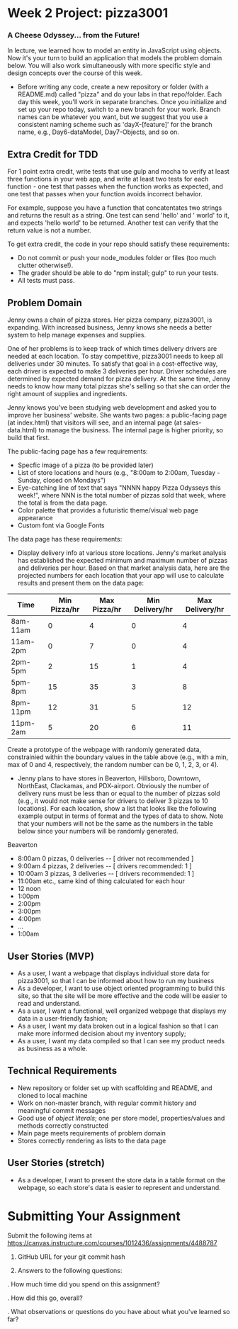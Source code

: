 # Week 2 Project: pizza3001
### A Cheese Odyssey... from the Future!

In lecture, we learned how to model an entity in JavaScript using objects. Now it's your turn to build an application that models the problem domain below. You will also work simultaneously with more specific style and design concepts over the course of this week.

* Before writing any code, create a new repository or folder (with a README.md) called "pizza" and do your labs in that repo/folder. Each day this week, you'll work in separate branches. Once you initialize and set up your repo today, switch to a new branch for your work. Branch names can be whatever you want, but we suggest that you use a consistent naming scheme such as 'dayX-[feature]' for the branch name, e.g., Day6-dataModel, Day7-Objects, and so on.

## Extra Credit for TDD

For 1 point extra credit, write tests that use gulp and mocha to verify at least three functions in your web app, and write at least two tests for each function - one test that passes when the function works as expected, and one test that passes when your function avoids incorrect behavior.

For example, suppose you have a function that concatentates two strings and returns the result as a string. One test can send 'hello' and ' world' to it, and expects 'hello world' to be returned. Another test can verify that the return value is not a number.

To get extra credit, the code in your repo should satisfy these requirements:
- Do not commit or push your node_modules folder or files (too much clutter otherwise!).
- The grader should be able to do "npm install; gulp" to run your tests.
- All tests must pass.

## Problem Domain
Jenny owns a chain of pizza stores. Her pizza company, pizza3001, is expanding. With increased business, Jenny knows she needs a better system to help manage expenses and supplies.

One of her problems is to keep track of which times delivery drivers are needed at each location. To stay competitive, pizza3001 needs to keep all deliveries under 30 minutes. To satisfy that goal in a cost-effective way, each driver is expected to make 3 deliveries per hour. Driver schedules are determined by expected demand for pizza delivery. At the same time, Jenny needs to know how many total pizzas she's selling so that she can order the right amount of supplies and ingredients.

Jenny knows you've been studying web development and asked you to improve her business' website.  She wants two pages: a public-facing page (at index.html) that visitors will see, and an internal page (at sales-data.html) to manage the business. The internal page is higher priority, so build that first.

The public-facing page has a few requirements:
- Specfic image of a pizza (to be provided later)
- List of store locations and hours (e.g., "8:00am to 2:00am, Tuesday - Sunday, closed on Mondays")
- Eye-catching line of text that says "NNNN happy Pizza Odysseys this week!", where NNN is the total number of pizzas sold that week, where the total is from the data page.
- Color palette that provides a futuristic theme/visual web page appearance
- Custom font via Google Fonts

The data page has these requirements:
- Display delivery info at various store locations. Jenny's market analysis has established the expected minimum and maximum number of pizzas and deliveries per hour.  Based on that market analysis data, here are the projected numbers for each location that your app will use to calculate results and present them on the data page:

| Time  | Min Pizza/hr  | Max Pizza/hr | Min Delivery/hr | Max Delivery/hr  |
|---|---|---|---|---|
| 8am-11am  | 0  | 4  | 0 | 4 |
| 11am-2pm  | 0  | 7  | 0 | 4 |
| 2pm-5pm  | 2  | 15  | 1 | 4 |
| 5pm-8pm  | 15  | 35  | 3 | 8 |
| 8pm-11pm  | 12  | 31  | 5 | 12 |
| 11pm-2am  | 5  | 20  | 6 | 11 |   

Create a prototype of the webpage with randomly generated data, constrainied within the boundary values in the table above (e.g., with a min, max of 0 and 4, respectively, the random number can be 0, 1, 2, 3, or 4).

- Jenny plans to have stores in Beaverton, Hillsboro, Downtown, NorthEast, Clackamas, and PDX-airport. Obviously the number of delivery runs must be less than or equal to the number of pizzas sold (e.g., it would not make sense for drivers to deliver 3 pizzas to 10 locations).  For each location, show a list that looks like the following example output in terms of format and the types of data to show. Note that your numbers will not be the same as the numbers in the table below since your numbers will be randomly generated.

Beaverton
- 8:00am 0 pizzas, 0 deliveries -- [ driver not recommended ]
- 9:00am 4 pizzas, 2 deliveries -- [ drivers recommended: 1 ]
- 10:00am 3 pizzas, 3 deliveries -- [ drivers recommended: 1 ]
- 11:00am etc., same kind of thing calculated for each hour
- 12 noon
- 1:00pm
- 2:00pm
- 3:00pm
- 4:00pm
- ...
- 1:00am

## User Stories (MVP)
- As a user, I want a webpage that displays individual store data for pizza3001, so that I can be informed about how to run my business
- As a developer, I want to use object oriented programming to build this site, so that the site will be more effective and the code will be easier to read and understand.
- As a user, I want a functional, well organized webpage that displays my data in a user-friendly fashion;
- As a user, I want my data broken out in a logical fashion so that I can make more informed decision about my inventory supply;
- As a user, I want my data compiled so that I can see my product needs as business as a whole.

## Technical Requirements
- New repository or folder set up with scaffolding and README, and cloned to local machine
- Work on non-master branch, with regular commit history and meaningful commit messages
- Good use of *object literals*; one per store model, properties/values and methods correctly constructed
- Main page meets requirements of problem domain
- Stores correctly rendering as lists to the data page

## User Stories (stretch)
 - As a developer, I want to present the store data in a table format on the webpage, so each store's data is easier to represent and understand.

# Submitting Your Assignment

Submit the following items at https://canvas.instructure.com/courses/1012436/assignments/4488787

1. GitHub URL for your git commit hash

2. Answers to the following questions:

  . How much time did you spend on this assignment?

  . How did this go, overall?

  . What observations or questions do you have about what you've learned so far?
